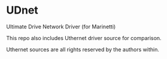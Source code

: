 # UDnet
Ultimate Drive Network Driver (for Marinetti)

This repo also includes Uthernet driver source for comparison.

Uthernet sources are all rights reserved by the authors within. 


